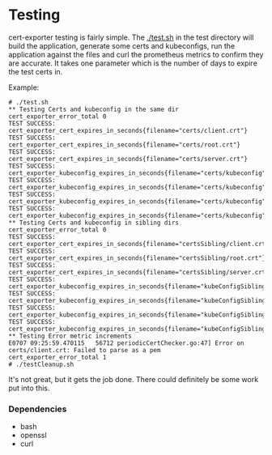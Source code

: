 # Testing

cert-exporter testing is fairly simple.  The [./test.sh](../test/test.sh) in the test directory will build the application, generate some certs and kubeconfigs, run the application against the files and curl the prometheus metrics to confirm they are accurate.  It takes one parameter which is the number of days to expire the test certs in.

Example:

```
# ./test.sh
** Testing Certs and kubeconfig in the same dir
cert_exporter_error_total 0
TEST SUCCESS: cert_exporter_cert_expires_in_seconds{filename="certs/client.crt"}
TEST SUCCESS: cert_exporter_cert_expires_in_seconds{filename="certs/root.crt"}
TEST SUCCESS: cert_exporter_cert_expires_in_seconds{filename="certs/server.crt"}
TEST SUCCESS: cert_exporter_kubeconfig_expires_in_seconds{filename="certs/kubeconfig",name="cluster1",type="cluster"}
TEST SUCCESS: cert_exporter_kubeconfig_expires_in_seconds{filename="certs/kubeconfig",name="cluster2",type="cluster"}
TEST SUCCESS: cert_exporter_kubeconfig_expires_in_seconds{filename="certs/kubeconfig",name="user1",type="user"}
TEST SUCCESS: cert_exporter_kubeconfig_expires_in_seconds{filename="certs/kubeconfig",name="user2",type="user"}
** Testing Certs and kubeconfig in sibling dirs
cert_exporter_error_total 0
TEST SUCCESS: cert_exporter_cert_expires_in_seconds{filename="certsSibling/client.crt"}
TEST SUCCESS: cert_exporter_cert_expires_in_seconds{filename="certsSibling/root.crt"}
TEST SUCCESS: cert_exporter_cert_expires_in_seconds{filename="certsSibling/server.crt"}
TEST SUCCESS: cert_exporter_kubeconfig_expires_in_seconds{filename="kubeConfigSibling/kubeconfig",name="cluster1",type="cluster"}
TEST SUCCESS: cert_exporter_kubeconfig_expires_in_seconds{filename="kubeConfigSibling/kubeconfig",name="cluster2",type="cluster"}
TEST SUCCESS: cert_exporter_kubeconfig_expires_in_seconds{filename="kubeConfigSibling/kubeconfig",name="user1",type="user"}
TEST SUCCESS: cert_exporter_kubeconfig_expires_in_seconds{filename="kubeConfigSibling/kubeconfig",name="user2",type="user"}
** Testing Error metric increments
E0707 09:25:59.470115   56712 periodicCertChecker.go:47] Error on certs/client.crt: Failed to parse as a pem
cert_exporter_error_total 1
# ./testCleanup.sh
```

It's not great, but it gets the job done.  There could definitely be some work put into this.

### Dependencies

- bash
- openssl
- curl
